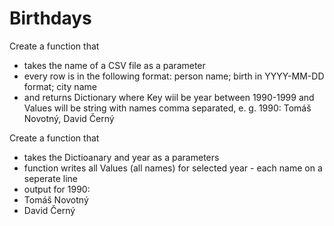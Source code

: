 # Birthdays

Create a function that
- takes the name of a CSV file as a parameter
- every row is in the following format: person name; birth in YYYY-MM-DD format; city name
- and returns Dictionary where Key wiil be year between 1990-1999 and Values will be string with names comma separated, e. g. 1990: Tomáš Novotný, David Černý

Create a function that
- takes the Dictioanary and year as a parameters
- function writes all Values (all names) for selected year - each name on a seperate line
- output for 1990:
- Tomáš Novotný
- David Černý
